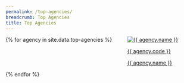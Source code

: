 ```yaml
---
permalink: /top-agencies/
breadcrumb: Top Agencies
title: Top Agencies
---
```

<html>
  <head>
    <style>
.block-grid {
  margin: 0;
  padding: 0;
  display: flex;
  flex-wrap: wrap;
  flex-direction: row;
  justify-content: space-between;
}

.block-grid .grid-item {
  width: 30%;
  list-style: none;
  background: white;
  display: flex;
  flex: 0 0 auto;
  border-radius: $global-radius;
  text-align: center;
  flex-direction: column;
  border: 1px solid #ddd;
  box-shadow: 0 2px 5px #ccc;
  margin-bottom: 2rem;
  overflow: hidden;
  background: linear-gradient(to bottom, #fff 40%, #ececec 100%);
}

.grid-item a {
  padding: 1rem;
  color: black;
  text-decoration: none;
  border-radius: $global-radius;
  height: 100%;
  opacity: 1;
  display: flex;
  flex: 1;
  flex-direction: column;
  transition: opacity 300ms ease;
  &:hover {
    opacity: 0.6;
  }
  &:focus {
    background: rgba(0, 173, 239, 0.15);
  }
}

.grid-item a img {
  margin: 0 auto;
  min-height: 100px;
  height: 100px;
  width: 200px;
}

.grid-item a h2 {
  margin: 1rem 0 0 0;
}

.grid-item a p {
  margin: 0.5rem;
  line-height: 1.2;
}

.grid-item.filler {
  background: none;
  border: none;
  box-shadow: none;
}
  </style>
  <body>
<div class="block-grid">
{% for agency in site.data.top-agencies %}
  <div class="grid-item">
       <a href={{ agency.website }}>
        <img src="{{ agency.image-url }}" alt="{{ agency.name }}" />
        <p>{{ agency.code }}</p>
        <p>{{ agency.name }}</p>
       </a>
    </div>
    <div class="grid-item filler"></div>
{% endfor %}
</div>
  </body>
</html>
  
